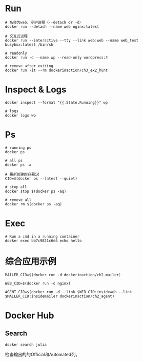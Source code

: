 # Run

```shell
# 名称为web，守护进程（--detach or -d）
docker run --detach --name web nginx:latest

# 交互式进程
docker run --interactive --tty --link web:web --name web_test busybox:latest /bin/sh

# readonly
docker run -d --name wp --read-only wordpress:4

# remove after exiting
docker run -it --rm dockerinaction/ch3_ex2_hunt
```

# Inspect & Logs

```shell
docker inspect --format "{{.State.Running}}" wp

# logs
docker logs wp
```

# Ps

```shell
# running ps
docker ps

# all ps
docker ps -a

# 最新创建的容器id
CID=$(docker ps --latest --quiet)

# stop all
docker stop $(docker ps -aq)

# remove all
docker rm $(docker ps -aq)
```

# Exec

```shell
# Run a cmd in a running container
docker exec bb7c9821c6d6 echo hello

```

# 综合应用示例

```shell
MAILER_CID=$(docker run -d dockerinaction/ch2_mailer)

WEB_CID=$(docker run -d nginx)

AGENT_CID=$(docker run -d --link $WEB_CID:insideweb --link $MAILER_CID:insidemailer dockerinaction/ch2_agent)
```

# Docker Hub

## Search

`docker search julia`

检查输出的的Official和Automated列。

